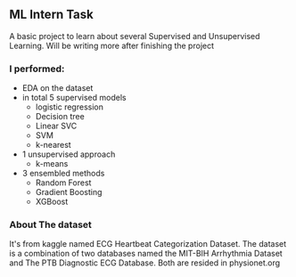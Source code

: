 ## ML Intern Task 
<p>A basic project to learn about several Supervised and Unsupervised Learning. Will be writing more after 
finishing the project</p>

### I performed:
- EDA on the dataset
- in total 5 supervised models
  + logistic regression
  + Decision tree
  + Linear SVC
  + SVM
  + k-nearest
- 1 unsupervised approach
  + k-means
- 3 ensembled methods
  + Random Forest
  + Gradient Boosting
  + XGBoost
### About The dataset
<p>It's from kaggle named ECG Heartbeat Categorization Dataset. The dataset is a combination of two databases named the MIT-BIH Arrhythmia Dataset and The PTB Diagnostic ECG Database. Both are resided in physionet.org</p>
